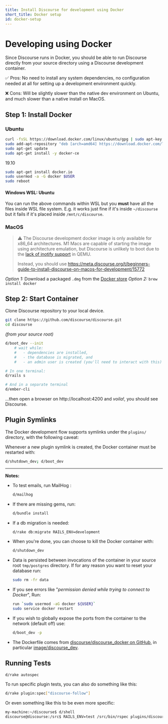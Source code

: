 ```yaml
---
title: Install Discourse for development using Docker
short_title: Docker setup
id: docker-setup
---
```


<div data-theme-toc="true"> </div>

# Developing using Docker

Since Discourse runs in Docker, you should be able to run Discourse directly from your source directory using a Discourse development container.

:white_check_mark: Pros: No need to install any system dependencies, no configuration needed at all for setting up a development environment quickly.

:x: Cons: Will be slightly slower than the native dev environment on Ubuntu, and much slower than a native install on MacOS.

## Step 1: Install Docker

### Ubuntu

```sh
curl -fsSL https://download.docker.com/linux/ubuntu/gpg | sudo apt-key add -
sudo add-apt-repository "deb [arch=amd64] https://download.docker.com/linux/ubuntu $(lsb_release -cs) stable"
sudo apt-get update
sudo apt-get install -y docker-ce
```

19.10

```sh
sudo apt-get install docker.io
sudo usermod -a -G docker $USER
sudo reboot
```

#### Windows WSL: Ubuntu

You can run the above commands within WSL but you **must** have all the files inside WSL file system. E.g. it works just fine if it's inside `~/discourse` but it fails if it's placed inside `/mnt/c/discourse`.

### MacOS

> :warning: The Discourse development docker image is only available for x86_64 architectures. M1 Macs are capable of starting the image using architecture emulation, but Discourse is unlikely to boot due to the [lack of inotify support](https://github.com/discourse/discourse/pull/13117) in QEMU.
>
> Instead, you should use https://meta.discourse.org/t/beginners-guide-to-install-discourse-on-macos-for-development/15772

_Option 1:_ Download a packaged `.dmg` from the [Docker store](https://store.docker.com/editions/community/docker-ce-desktop-mac)
_Option 2:_ `brew install docker`

## Step 2: Start Container

Clone Discourse repository to your local device.

```sh
git clone https://github.com/discourse/discourse.git
cd discourse
```

_(from your source root)_

```sh
d/boot_dev --init
    # wait while:
    #   - dependencies are installed,
    #   - the database is migrated, and
    #   - an admin user is created (you'll need to interact with this)

# In one terminal:
d/rails s

# And in a separate terminal
d/ember-cli
```

...then open a browser on http://localhost:4200 and _voila!_, you should see Discourse.

## Plugin Symlinks

The Docker development flow supports symlinks under the `plugins/` directory, with the following caveat:

Whenever a new plugin symlink is created, the Docker container must be restarted with:

```sh
d/shutdown_dev; d/boot_dev
```

---

**Notes:**

- To test emails, run MailHog :

  ```sh
  d/mailhog
  ```

- If there are missing gems, run:

  ```sh
  d/bundle install
  ```

- If a db migration is needed:

  ```sh
  d/rake db:migrate RAILS_ENV=development
  ```

- When you're done, you can choose to kill the Docker container with:

  ```sh
  d/shutdown_dev
  ```

- Data is persisted between invocations of the container in your source root `tmp/postgres` directory. If for any reason you want to reset your database run:

  ```sh
  sudo rm -fr data
  ```

- If you see errors like "_permission denied while trying to connect to Docker_", Run:
  ```sh
  run `sudo usermod -aG docker ${USER}`
  sudo service docker restart
  ```
- If you wish to globally expose the ports from the container to the network (default off) use:
  ```sh
  d/boot_dev -p
  ```
- The Dockerfile comes from [discourse/discourse_docker on GitHub](https://github.com/discourse/discourse_docker), in particular [image/discourse_dev](https://github.com/discourse/discourse_docker/tree/master/image/discourse_dev).

## Running Tests

```sh
d/rake autospec
```

To run specific plugin tests, you can also do something like this:

```sh
d/rake plugin:spec["discourse-follow"]
```

Or even something like this to be even more specific:

```sh
my-machine:~/discourse$ d/shell
discourse@discourse:/src$ RAILS_ENV=test /src/bin/rspec plugins/discourse-follow/spec/lib/updater_spec.rb:37
```
